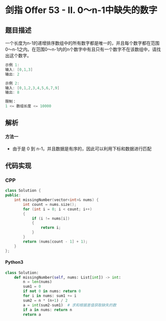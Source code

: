 # 剑指 Offer 53 - II. 0～n-1中缺失的数字

## 题目描述
一个长度为n-1的递增排序数组中的所有数字都是唯一的，并且每个数字都在范围0～n-1之内。在范围0～n-1内的n个数字中有且只有一个数字不在该数组中，请找出这个数字。
 
```c
示例 1:
输入: [0,1,3]
输出: 2

示例 2:
输入: [0,1,2,3,4,5,6,7,9]
输出: 8

限制：
1 <= 数组长度 <= 10000
```

## 解析
#### 方法一
- 由于是 0 到 n-1，并且数据是有序的，因此可以利用下标和数据进行匹配

## 代码实现
### CPP
```C++
class Solution {
public:
    int missingNumber(vector<int>& nums) {
        int count = nums.size();
        for (int i = 0; i < count; i++)
        {
            if (i != nums[i])
            {
                return i;
            }
        }
        return (nums[count - 1] + 1);
    }
};
```
#### Python3
```python
class Solution:
    def missingNumber(self, nums: List[int]) -> int:
        n = len(nums)
        sum1 = 0
        if not 0 in nums: return 0 
        for i in nums: sum1 += i
        sum2 = n * (n+1) / 2
        a = int(sum2-sum1)  # 求和根据差值获取缺失的数
        if a in nums: return n
        return a
```